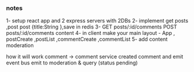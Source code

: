 ### notes

1- setup react app and 2 express servers with 2DBs
2- implement get posts ,post post {title:String },save in redis
3- GET posts/:id/comments POST posts/:id/comments content
4- in client make your main layout - App , postCreate ,postList ,commentCreate ,commentList
5- add content moderation

how it will work
comment -> comment service created comment and emit
event bus emit to moderation & query (status pending)

<!-- moderation receive commentCreated moderate it and change statue and emit to comment via event bus service type CommentModerated -->

<!-- commentService receive type CommentModerated it then emit to event Bus type commentUpdated -->

<!-- query service receives comment updated it updated the comment it has -->
